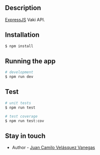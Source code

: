 ## Description

[ExpressJS](https://expressjs.com/) Vaki API.

## Installation

```bash
$ npm install
```

## Running the app

```bash
# development
$ npm run dev
```

## Test

```bash
# unit tests
$ npm run test

# test coverage
$ npm run test:cov
```

## Stay in touch

- Author - [Juan Camilo Velásquez Vanegas](https://github.com/juancave)
